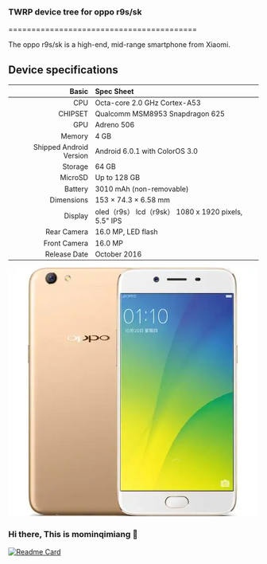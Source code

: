 ### TWRP device tree for oppo r9s/sk

=========================================

The  oppo r9s/sk is a high-end, mid-range smartphone from Xiaomi.


## Device specifications

Basic   | Spec Sheet
-------:|:-------------------------
CPU     | Octa-core 2.0 GHz Cortex-A53
CHIPSET | Qualcomm MSM8953 Snapdragon 625
GPU     | Adreno 506
Memory  | 4 GB
Shipped Android Version | Android 6.0.1 with ColorOS 3.0
Storage | 64 GB
MicroSD | Up to 128 GB
Battery | 3010 mAh (non-removable)
Dimensions | 153 × 74.3 × 6.58 mm
Display | oled（r9s） lcd（r9sk） 1080 x 1920 pixels, 5.5" IPS
Rear Camera  | 16.0 MP, LED flash
Front Camera | 16.0 MP
Release Date | October 2016

![oppo r9s/sk](https://github.com/mominqimiang/twrp_device_oppo_r9s/blob/master/r9s.png)

### Hi there, This is mominqimiang 👋

<!--
**mominqimiang/mominqimiang** is a ✨ _special_ ✨ repository because its `README.md` (this file) appears on your GitHub profile.

Here are some ideas to get you started:

- 🔭 I’m currently working on ...
- 🌱 I’m currently learning ...
- 👯 I’m looking to collaborate on ...
- 🤔 I’m looking for help with ...
- 💬 Ask me about ...
- 📫 How to reach me: ...
- 😄 Pronouns: ...
- ⚡ Fun fact: ...
-->

[![Readme Card](https://github-readme-stats-one-bice.vercel.app/api?username=mominqimiang&show_icons=true&role=OWNER,ORGANIZATION_MEMBER,COLLABORATOR)](#)
